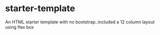 # starter-template
An HTML starter template with no bootstrap..included a 12 column layout using flex box
